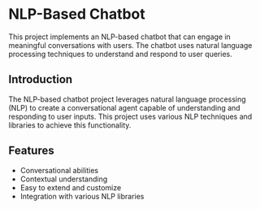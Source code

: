 # NLP-Based Chatbot


This project implements an NLP-based chatbot that can engage in meaningful conversations with users. The chatbot uses natural language processing techniques to understand and respond to user queries.


## Introduction

The NLP-based chatbot project leverages natural language processing (NLP) to create a conversational agent capable of understanding and responding to user inputs. This project uses various NLP techniques and libraries to achieve this functionality.

## Features

- Conversational abilities
- Contextual understanding
- Easy to extend and customize
- Integration with various NLP libraries


